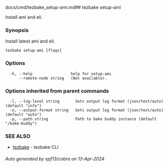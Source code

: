 docs/cmd/tezbake_setup-ami.md## tezbake setup-ami

Install ami and eli.

### Synopsis

Install latest ami and eli.

```
tezbake setup-ami [flags]
```

### Options

```
  -h, --help                 help for setup-ami
      --remote-node string   (Not available).
```

### Options inherited from parent commands

```
  -l, --log-level string       Sets output log format (json/text/auto) (default "info")
  -o, --output-format string   Sets output log format (json/text/auto) (default "auto")
  -p, --path string            Path to bake buddy instance (default "/bake-buddy")
```

### SEE ALSO

* [tezbake](/tezbake/reference/cmd/tezbake)	 - tezbake CLI

###### Auto generated by spf13/cobra on 13-Apr-2024
